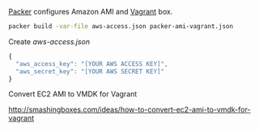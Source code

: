 [Packer](http://packer.io/) configures Amazon AMI and [Vagrant](https://www.vagrantup.com) box.

```bash
packer build -var-file aws-access.json packer-ami-vagrant.json
```

Create *aws-access.json*

```javascript
{
  "aws_access_key": "[YOUR AWS ACCESS KEY]",
  "aws_secret_key": "[YOUR AWS SECRET KEY]"
}
```

Convert EC2 AMI to VMDK for Vagrant

http://smashingboxes.com/ideas/how-to-convert-ec2-ami-to-vmdk-for-vagrant
